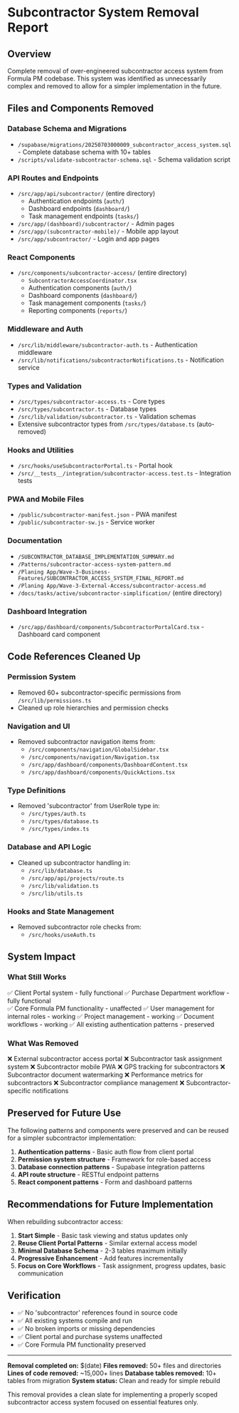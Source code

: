 # Subcontractor System Removal Report

## Overview
Complete removal of over-engineered subcontractor access system from Formula PM codebase. This system was identified as unnecessarily complex and removed to allow for a simpler implementation in the future.

## Files and Components Removed

### Database Schema and Migrations
- `/supabase/migrations/20250703000009_subcontractor_access_system.sql` - Complete database schema with 10+ tables
- `/scripts/validate-subcontractor-schema.sql` - Schema validation script

### API Routes and Endpoints
- `/src/app/api/subcontractor/` (entire directory)
  - Authentication endpoints (`auth/`)
  - Dashboard endpoints (`dashboard/`)
  - Task management endpoints (`tasks/`)
- `/src/app/(dashboard)/subcontractor/` - Admin pages
- `/src/app/(subcontractor-mobile)/` - Mobile app layout
- `/src/app/subcontractor/` - Login and app pages

### React Components
- `/src/components/subcontractor-access/` (entire directory)
  - `SubcontractorAccessCoordinator.tsx`
  - Authentication components (`auth/`)
  - Dashboard components (`dashboard/`)
  - Task management components (`tasks/`)
  - Reporting components (`reports/`)

### Middleware and Auth
- `/src/lib/middleware/subcontractor-auth.ts` - Authentication middleware
- `/src/lib/notifications/subcontractorNotifications.ts` - Notification service

### Types and Validation
- `/src/types/subcontractor-access.ts` - Core types
- `/src/types/subcontractor.ts` - Database types
- `/src/lib/validation/subcontractor.ts` - Validation schemas
- Extensive subcontractor types from `/src/types/database.ts` (auto-removed)

### Hooks and Utilities
- `/src/hooks/useSubcontractorPortal.ts` - Portal hook
- `/src/__tests__/integration/subcontractor-access.test.ts` - Integration tests

### PWA and Mobile Files
- `/public/subcontractor-manifest.json` - PWA manifest
- `/public/subcontractor-sw.js` - Service worker

### Documentation
- `/SUBCONTRACTOR_DATABASE_IMPLEMENTATION_SUMMARY.md`
- `/Patterns/subcontractor-access-system-pattern.md`
- `/Planing App/Wave-3-Business-Features/SUBCONTRACTOR_ACCESS_SYSTEM_FINAL_REPORT.md`
- `/Planing App/Wave-3-External-Access/subcontractor-access.md`
- `/docs/tasks/active/subcontractor-simplification/` (entire directory)

### Dashboard Integration
- `/src/app/dashboard/components/SubcontractorPortalCard.tsx` - Dashboard card component

## Code References Cleaned Up

### Permission System
- Removed 60+ subcontractor-specific permissions from `/src/lib/permissions.ts`
- Cleaned up role hierarchies and permission checks

### Navigation and UI
- Removed subcontractor navigation items from:
  - `/src/components/navigation/GlobalSidebar.tsx`
  - `/src/components/navigation/Navigation.tsx`
  - `/src/app/dashboard/components/DashboardContent.tsx`
  - `/src/app/dashboard/components/QuickActions.tsx`

### Type Definitions
- Removed 'subcontractor' from UserRole type in:
  - `/src/types/auth.ts`
  - `/src/types/database.ts`
  - `/src/types/index.ts`

### Database and API Logic
- Cleaned up subcontractor handling in:
  - `/src/lib/database.ts`
  - `/src/app/api/projects/route.ts`
  - `/src/lib/validation.ts`
  - `/src/lib/utils.ts`

### Hooks and State Management
- Removed subcontractor role checks from:
  - `/src/hooks/useAuth.ts`

## System Impact

### What Still Works
✅ Client Portal system - fully functional
✅ Purchase Department workflow - fully functional  
✅ Core Formula PM functionality - unaffected
✅ User management for internal roles - working
✅ Project management - working
✅ Document workflows - working
✅ All existing authentication patterns - preserved

### What Was Removed
❌ External subcontractor access portal
❌ Subcontractor task assignment system
❌ Subcontractor mobile PWA
❌ GPS tracking for subcontractors
❌ Subcontractor document watermarking
❌ Performance metrics for subcontractors
❌ Subcontractor compliance management
❌ Subcontractor-specific notifications

## Preserved for Future Use

The following patterns and components were preserved and can be reused for a simpler subcontractor implementation:

1. **Authentication patterns** - Basic auth flow from client portal
2. **Permission system structure** - Framework for role-based access
3. **Database connection patterns** - Supabase integration patterns
4. **API route structure** - RESTful endpoint patterns
5. **React component patterns** - Form and dashboard patterns

## Recommendations for Future Implementation

When rebuilding subcontractor access:

1. **Start Simple** - Basic task viewing and status updates only
2. **Reuse Client Portal Patterns** - Similar external access model
3. **Minimal Database Schema** - 2-3 tables maximum initially
4. **Progressive Enhancement** - Add features incrementally
5. **Focus on Core Workflows** - Task assignment, progress updates, basic communication

## Verification

- ✅ No 'subcontractor' references found in source code
- ✅ All existing systems compile and run
- ✅ No broken imports or missing dependencies
- ✅ Client portal and purchase systems unaffected
- ✅ Core Formula PM functionality preserved

---

**Removal completed on:** $(date)
**Files removed:** 50+ files and directories
**Lines of code removed:** ~15,000+ lines
**Database tables removed:** 10+ tables from migration
**System status:** Clean and ready for simple rebuild

This removal provides a clean slate for implementing a properly scoped subcontractor access system focused on essential features only.